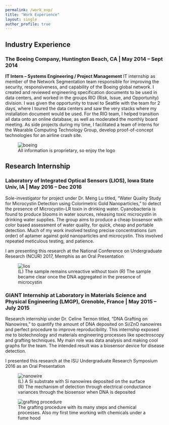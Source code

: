 ```yaml
---
permalink: /work_exp/
title: "Work Experience"
layout: single
author_profile: true
---
```

## Industry Experience

### The Boeing Company, Huntington Beach, CA | May 2014 – Sept 2014
**IT Intern – Systems Engineering / Project Management**
IT internship as member of the Network Segmentation team responsible for improving the security, responsiveness, and capability of the Boeing global network. I created and reviewed engineering specification documents to be used in data centers, and worked in the groups RIO (Risk, Issue, and Opportunity) division. I was given the opportunity to travel to Seattle with the team for 2 days, where I toured the data centers and saw the very stacks where my installation document would be used. For the RIO team, I helped transition all data onto an online database, as well as moderated the monthly board meeting. As side projects during my time, I facilitated a team of interns for the Wearable Computing Technology Group, develop proof-of-concept technologies for an airline crash site.

<figure>
  <img src="{{ '/assets/images/boeing.jpg' | absolute_url }}" alt="boeing">
    <figcaption>All information is proprietary, so enjoy the logo </figcaption>
</figure>

## Research Internship

### Laboratory of Integrated Optical Sensors (LIOS), Iowa State Univ, IA | May 2016 – Dec 2016
Sole-investigator for project under Dr. Meng Lu titled, “Water Quality Study for Microcystin Detection using Colorimetric Gold Nanoparticles,” to detect the presence of Microcystin-LR toxin in drinking water. Cyanobacteria is found to produce blooms in water sources, releasing toxic microcystin in drinking water supplies. The group aims to produce a cheap biosensor with color based assessment of water quality, for quick, cheap and portable detection. Much of my work involved testing precise concentrations (um order) of aptamer against gold nanoparticles and microcystin. This involved repeated meticulous testing, and patience.

I am presenting this research at the National Conference on Undergraduate Research (NCUR) 2017, Memphis as an Oral Presentation

<figure>
  <img src="{{ '/assets/images/lios.jpg' | absolute_url }}" alt="lios">
    <figcaption>(L) The sample remains unreactive without toxin (R) The sample became clear once the DNA aggregated in the presence of microcystin  </figcaption>
</figure>

### GIANT Internship at Laboratory in Materials Science and Physical Engineering (LMGP), Grenoble, France | May 2015 – July 2015
Research internship under Dr. Celine Ternon titled, “DNA Grafting on Nanowires,” to quantify the amount of DNA deposited on Si/ZnO nanowires and perfect procedure to improve reproducibility. This internship exposed me to biotechnology and materials engineering processes like spectroscopy and grafting techniques. My main role was data analysis and making cool graphs for the team. The intended result was a biosensor device for disease detection.

I presented this research at the ISU Undergraduate Research Symposium 2016 as an Oral Presentation

<figure>
  <img src="{{ '/assets/images/nano.png' | absolute_url }}" alt="nanowire">
    <figcaption>(L) A Si substrate with Si nanowires deposited on the surface (R) The mechanism of detection through electrical conductance variances through the biosensor when DNA is deposited </figcaption>
</figure>

<figure>
  <img src="{{ '/assets/images/graft.JPG' | absolute_url }}" alt="grafting procedure">
    <figcaption>The grafting procedure with its many steps and chemical processes. Also my first time working with chemicals under a fume hood </figcaption>
</figure>
